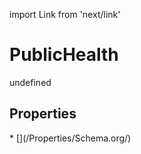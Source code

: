 import Link from 'next/link'
# PublicHealth

undefined

## Properties

<Grid>
* [](/Properties/Schema.org/)

</Grid>

